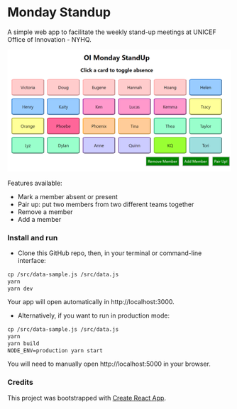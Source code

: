 # Monday Standup

A simple web app to facilitate the weekly stand-up meetings at UNICEF Office of Innovation - NYHQ.

![Example Startpage](/public/screenshot-startpage.PNG)

Features available:

- Mark a member absent or present
- Pair up: put two members from two different teams together
- Remove a member
- Add a member

### Install and run

- Clone this GitHub repo, then, in your terminal or command-line interface:

```
cp /src/data-sample.js /src/data.js
yarn
yarn dev
```

Your app will open automatically in http://localhost:3000.


- Alternatively, if you want to run in production mode:

```
cp /src/data-sample.js /src/data.js
yarn
yarn build
NODE_ENV=production yarn start
```

You will need to manually open http://localhost:5000 in your browser.

### Credits

This project was bootstrapped with [Create React App](https://github.com/facebook/create-react-app).
